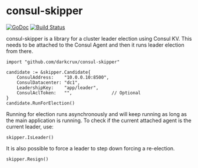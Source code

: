 consul-skipper
==============

[![GoDoc](https://godoc.org/github.com/darkcrux/consul-skipper?status.png)](https://godoc.org/github.com/darkcrux/consul-skipper)
[![Build Status](https://travis-ci.org/darkcrux/consul-skipper.png)](https://travis-ci.org/darkcrux/consul-skipper)


consul-skipper is a library for a cluster leader election using Consul KV. This needs to be attached to the Consul Agent
and then it runs leader election from there.

```
import "github.com/darkcrux/consul-skipper"

candidate := &skipper.Candidate{
    ConsulAddress:    "10.0.0.10:8500",
    ConsulDatacenter: "dc1",
    LeadershipKey:    "app/leader",
    ConsulAclToken:   "",               // Optional
}
candidate.RunForElection()
```

Running for election runs asynchronously and will keep running as long as the main application is running. To check if
the current attached agent is the current leader, use:

```
skipper.IsLeader()
```

It is also possible to force a leader to step down forcing a re-election.

```
skipper.Resign()
```

